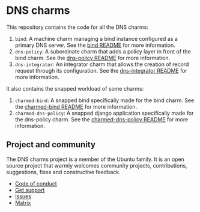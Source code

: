 # DNS charms

This repository contains the code for all the DNS charms:
1. `bind`: A machine charm managing a bind instance configured as a primary DNS server. See the [bind README](bind-operator/README.md) for more information.
2. `dns-policy`: A subordinate charm that adds a policy layer in front of the bind charm. See the [dns-policy README](dns-policy-operator/README.md) for more information.
3. `dns-integrator`: An integrator charm that allows the creation of record request through its configuration. See the [dns-integrator README](dns-integrator-operator/README.md) for more information.

It also contains the snapped workload of some charms:
1. `charmed-bind`: A snapped bind specifically made for the bind charm. See the [charmed-bind README](charmed-bind/README.md) for more information.
2. `charmed-dns-policy`: A snapped django application specifically made for the dns-policy charm. See the [charmed-dns-policy README](charmed-dns-policy/README.md) for more information.

## Project and community

The DNS charms project is a member of the Ubuntu family. It is an
open source project that warmly welcomes community projects, contributions,
suggestions, fixes and constructive feedback.

* [Code of conduct](https://ubuntu.com/community/code-of-conduct)
* [Get support](https://discourse.charmhub.io/)
* [Issues](https://github.com/canonical/dns-charms/issues)
* [Matrix](https://matrix.to/#/#charmhub-charmdev:ubuntu.com)
